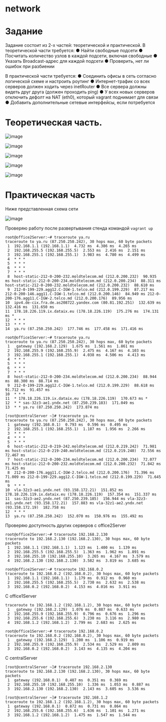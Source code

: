 # network

# Задание

Задание состоит из 2-х частей: теоретической и практической.
В теоретической части требуется:
● Найти свободные подсети
● Посчитать количество узлов в каждой подсети, включая
свободные
● Указать Broadcast-адрес для каждой подсети
● Проверить, нет ли ошибок при разбиении

В практической части требуется:
● Соединить офисы в сеть согласно логической схеме и настроить
роутинг
● Интернет-трафик со всех серверов должен ходить через inetRouter
● Все сервера должны видеть друг друга (должен проходить ping)
● У всех новых серверов отключить дефолт на NAT (eth0), который
vagrant поднимает для связи
● Добавить дополнительные сетевые интерфейсы, если потребуется


# Теоретическая часть. 

![image](https://user-images.githubusercontent.com/98832702/177270645-c57ddbc3-51ab-4af0-8b6c-0f72ae0155eb.png)

![image](https://user-images.githubusercontent.com/98832702/177270708-c1458f6b-e611-4962-9f9b-942f65ddf572.png)

![image](https://user-images.githubusercontent.com/98832702/177270745-657599e6-1dbd-48d0-8266-c906aabb75e9.png)

![image](https://user-images.githubusercontent.com/98832702/177270774-8a35c62d-8352-4f65-b1d1-1cc97bfa3d8d.png)

![image](https://user-images.githubusercontent.com/98832702/177270809-39241566-336c-4d30-834e-60560a3215a4.png)

# Практическая часть

Ниже представленная схема сети 

![image](https://user-images.githubusercontent.com/98832702/177271310-0c292539-5251-4cbc-b655-dcfc2a660a95.png)

Проверяю работу после развертывания стенда командой ```vagrant up```


```
root@office2Server:~# traceroute ya.ru
traceroute to ya.ru (87.250.250.242), 30 hops max, 60 byte packets
 1  192.168.1.1 (192.168.1.1)  4.732 ms  4.386 ms  4.265 ms
 2  192.168.255.5 (192.168.255.5)  2.553 ms  2.416 ms  2.151 ms
 3  192.168.255.1 (192.168.255.1)  3.983 ms  4.780 ms  4.499 ms
 4  * * *
 5  * * *
 6  * * *
 7  * * *
 8  host-static-212-0-200-232.moldtelecom.md (212.0.200.232)  90.935 ms host-static-212-0-200-234.moldtelecom.md (212.0.200.234)  88.311 ms host-static-212-0-200-232.moldtelecom.md (212.0.200.232)  88.610 ms
 9  212-0-199-229.agg12.C-IGW-1.telco.md (212.0.199.229)  87.217 ms 212-0-200-146.agg11.C-IGW-1.telco.md (212.0.200.146)  84.949 ms 212-0-200-176.agg11.C-IGW-2.telco.md (212.0.200.176)  89.956 ms
10  ipv4.de-cix.fra.de.as208722.yandex.com (80.81.192.251)  132.639 ms  132.416 ms  131.650 ms
11  178.18.226.119.ix.dataix.eu (178.18.226.119)  175.276 ms  174.131 ms *
12  * * *
13  * * *
14  ya.ru (87.250.250.242)  177.746 ms  177.458 ms  171.416 ms
```

```
root@office1Server:~# traceroute ya.ru
traceroute to ya.ru (87.250.250.242), 30 hops max, 60 byte packets
 1  _gateway (192.168.2.129)  1.675 ms  1.561 ms  1.861 ms
 2  192.168.255.9 (192.168.255.9)  2.475 ms  4.167 ms  4.103 ms
 3  192.168.255.1 (192.168.255.1)  4.038 ms  4.506 ms  4.413 ms
 4  * * *
 5  * * *
 6  * * *
 7  * * *
 8  host-static-212-0-200-234.moldtelecom.md (212.0.200.234)  88.944 ms  88.300 ms  88.714 ms
 9  212-0-199-229.agg12.C-IGW-1.telco.md (212.0.199.229)  88.618 ms  91.712 ms  91.457 ms
10  * * *
11  * 178.18.226.119.ix.dataix.eu (178.18.226.119)  170.673 ms *
12  * * sas-32z3-ae1.yndx.net (87.250.239.183)  171.049 ms
13  * * ya.ru (87.250.250.242)  173.874 ms
```

```
[root@centralServer ~]# traceroute ya.ru
traceroute to ya.ru (87.250.250.242), 30 hops max, 60 byte packets
 1  gateway (192.168.0.1)  0.793 ms  0.596 ms  0.495 ms
 2  192.168.255.1 (192.168.255.1)  1.187 ms  1.956 ms  2.266 ms
 3  * * *
 4  * * *
 5  * * *
 6  host-static-212-0-219-242.moldtelecom.md (212.0.219.242)  71.981 ms host-static-212-0-219-240.moldtelecom.md (212.0.219.240)  72.556 ms  72.467 ms
 7  host-static-212-0-200-234.moldtelecom.md (212.0.200.234)  72.077 ms host-static-212-0-200-232.moldtelecom.md (212.0.200.232)  71.842 ms  71.425 ms
 8  212-0-200-176.agg11.C-IGW-2.telco.md (212.0.200.176)  71.396 ms  71.009 ms 212-0-199-229.agg12.C-IGW-1.telco.md (212.0.199.229)  71.645 ms
 9  * * *
10  vla-32z3-ae1.yndx.net (93.158.172.21)  151.852 ms 178.18.226.119.ix.dataix.eu (178.18.226.119)  157.354 ms  151.337 ms
11  sas-32z3-ae2.yndx.net (87.250.239.185)  156.944 ms vla-32z3-ae1.yndx.net (93.158.172.21)  157.883 ms vla-32z1-ae2.yndx.net (93.158.172.19)  182.758 ms
12  * * *
13  ya.ru (87.250.250.242)  152.070 ms  150.976 ms  155.492 ms
```

Проверяю доступность других серверов с office2Server

```
root@office2Server:~# traceroute 192.168.2.130
traceroute to 192.168.2.130 (192.168.2.130), 30 hops max, 60 byte packets
 1  192.168.1.1 (192.168.1.1)  1.123 ms  1.400 ms  1.139 ms
 2  192.168.255.5 (192.168.255.5)  1.363 ms  1.962 ms  1.891 ms
 3  192.168.255.10 (192.168.255.10)  3.265 ms  4.167 ms  3.579 ms
 4  192.168.2.130 (192.168.2.130)  3.582 ms  3.819 ms  3.685 ms
 
root@office2Server:~# traceroute 192.168.0.2
traceroute to 192.168.0.2 (192.168.0.2), 30 hops max, 60 byte packets
 1  192.168.1.1 (192.168.1.1)  1.179 ms  0.912 ms  0.960 ms
 2  192.168.255.5 (192.168.255.5)  2.730 ms  2.632 ms  2.538 ms
 3  192.168.0.2 (192.168.0.2)  4.153 ms  4.016 ms  3.911 ms
```

C office1Server

```
traceroute to 192.168.1.2 (192.168.1.2), 30 hops max, 60 byte packets
 1  _gateway (192.168.2.129)  1.076 ms  0.887 ms  0.633 ms
 2  192.168.255.9 (192.168.255.9)  0.796 ms  0.676 ms  1.296 ms
 3  192.168.255.6 (192.168.255.6)  3.230 ms  3.116 ms  2.980 ms
 4  192.168.1.2 (192.168.1.2)  2.799 ms  2.683 ms  2.625 ms
 
root@office1Server:~# traceroute 192.168.0.2
traceroute to 192.168.0.2 (192.168.0.2), 30 hops max, 60 byte packets
 1  _gateway (192.168.2.129)  1.200 ms  1.106 ms  0.919 ms
 2  192.168.255.9 (192.168.255.9)  2.534 ms  2.529 ms  2.809 ms
 3  192.168.0.2 (192.168.0.2)  3.143 ms  4.135 ms  4.204 ms
```

C centralServer

```
[root@centralServer ~]# traceroute 192.168.2.130
traceroute to 192.168.2.130 (192.168.2.130), 30 hops max, 60 byte packets
 1  gateway (192.168.0.1)  0.487 ms  0.351 ms  0.369 ms
 2  192.168.255.10 (192.168.255.10)  1.336 ms  1.053 ms  0.887 ms
 3  192.168.2.130 (192.168.2.130)  2.143 ms  3.605 ms  3.536 ms
 
[root@centralServer ~]# traceroute 192.168.1.2
traceroute to 192.168.1.2 (192.168.1.2), 30 hops max, 60 byte packets
 1  gateway (192.168.0.1)  0.872 ms  0.731 ms  0.864 ms
 2  192.168.255.6 (192.168.255.6)  1.636 ms  1.101 ms  1.271 ms
 3  192.168.1.2 (192.168.1.2)  1.475 ms  1.547 ms  1.544 ms
```
